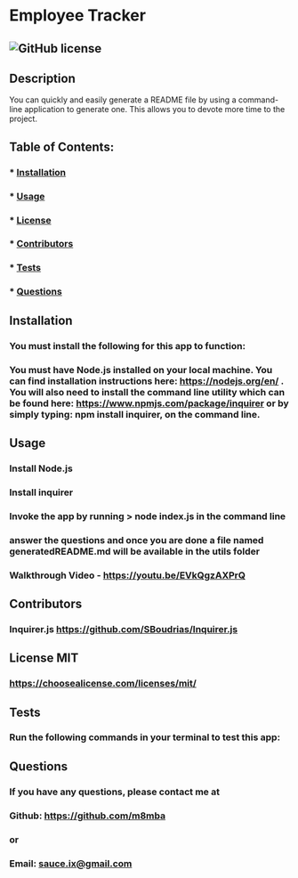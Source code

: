 # Employee Tracker
  
  ## ![GitHub license](https://img.shields.io/github/license/Naereen/StrapDown.js.svg)  

  ## Description
  You can quickly and easily generate a README file by using a command-line application to generate one. This allows you to devote more time to the project.

  ## Table of Contents:
  ###  * [Installation](#installation)
  ###  * [Usage](#usage)
  ###  * [License](#license)
  ###  * [Contributors](#contributors)
  ###  * [Tests](#tests)
  ###  * [Questions](#questions)

  ## Installation
  ### You must install the following for this app to function:
  ### You must have Node.js installed on your local machine. You can find installation instructions here: https://nodejs.org/en/ . You will also need to install the command line utility which can be found here: https://www.npmjs.com/package/inquirer or by simply typing: npm install inquirer, on the command line.

  ## Usage
  ### Install Node.js
  ### Install inquirer
  ### Invoke the app by running > node index.js in the command line
  ### answer the questions and once you are done a file named generatedREADME.md will be available in the utils folder
  ### Walkthrough Video - https://youtu.be/EVkQgzAXPrQ

  ## Contributors
  ### Inquirer.js https://github.com/SBoudrias/Inquirer.js

  ## License MIT  
  ### https://choosealicense.com/licenses/mit/

  ## Tests
  ### Run the following commands in your terminal to test this app:
  ### 

  ## Questions
  ### If you have any questions, please contact me at
  ### Github: https://github.com/m8mba
  ### or
  ### Email: sauce.ix@gmail.com